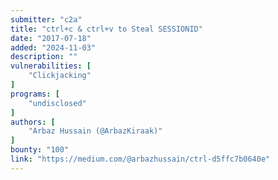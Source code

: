 ```yaml
---
submitter: "c2a"
title: "ctrl+c & ctrl+v to Steal SESSIONID"
date: "2017-07-18"
added: "2024-11-03"
description: ""
vulnerabilities: [
    "Clickjacking"
]
programs: [
    "undisclosed"
]
authors: [
    "Arbaz Hussain (@ArbazKiraak)"
]
bounty: "100"
link: "https://medium.com/@arbazhussain/ctrl-d5ffc7b0640e"
---
```




